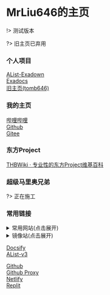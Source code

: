 # MrLiu646的主页

!> 测试版本  

?> 旧主页已弃用  

### 个人项目

[AList-Exadown](https://0.mrl646.repl.co)  
[Exadocs](https://exadocs.netlify.app)  
[旧主页(tomb646)](https://tomb646.netlify.app)  

### 我的主页

[哔哩哔哩](https://space.bilibili.com/51532949)  
[Github](https://github.com/MrL646)  
[Gitee](https://gitee.com/mrliu646)  

### 东方Project

[THBWiki · 专业性的东方Project维基百科](https:/thwiki.cc) 

### 超级马里奥兄弟

?> 正在施工  

### 常用链接

<details>
<summary>常用网站(点击展开)</summary>

[百度](https://www.baidu.com)  
[百度翻译](https://fanyi.baidu.com)  
[必应](https://cn.bing.com)  

[哔哩哔哩](https://www.bilibili.com)  
[JiJidown](https://client.jijidown.com)  

</details>

<details>
<summary>镜像站(点击展开)</summary>

[清华大学开源软件镜像站](https://mirrors.tuna.tsinghua.edu.cn)  
[北京外国语大学开源软件镜像站](https://mirrors.bfsu.edu.cn)  
[USTC Open Source Software Mirror](https://mirrors.ustc.edu.cn)  
[npmmirror](https://npmmirror.com)  
[UNPKG](https://unpkg.com)  

</details>

[Docsify](https://docsify.js.org/)  
[AList-v3](https://alist.nn.ci)  

[Github](https://github.com)  
[Github Proxy](https://gh-proxy.com)  
[Netlify](https://netlify.com)  
[Replit](https://replit.com)  

